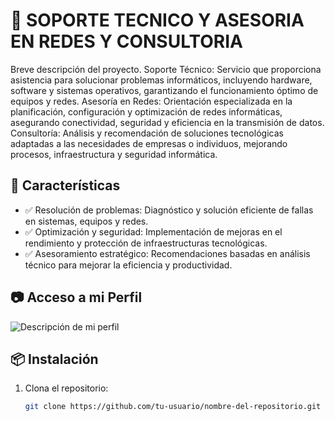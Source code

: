 
# 📌 SOPORTE TECNICO Y ASESORIA EN REDES Y CONSULTORIA
Breve descripción del proyecto.
Soporte Técnico: Servicio que proporciona asistencia para solucionar problemas informáticos, incluyendo hardware, software y sistemas operativos, garantizando el funcionamiento óptimo de equipos y redes.
Asesoría en Redes: Orientación especializada en la planificación, configuración y optimización de redes informáticas, asegurando conectividad, seguridad y eficiencia en la transmisión de datos.
Consultoría: Análisis y recomendación de soluciones tecnológicas adaptadas a las necesidades de empresas o individuos, mejorando procesos, infraestructura y seguridad informática.
## 🚀 Características
- ✅ Resolución de problemas: Diagnóstico y solución eficiente de fallas en sistemas, equipos y redes.
- ✅ Optimización y seguridad: Implementación de mejoras en el rendimiento y protección de infraestructuras tecnológicas.
- ✅ Asesoramiento estratégico: Recomendaciones basadas en análisis técnico para mejorar la eficiencia y productividad.


## 📷 Acceso a mi Perfil
![Descripción de mi perfil]()

## 📦 Instalación
1. Clona el repositorio:
   ```sh
   git clone https://github.com/tu-usuario/nombre-del-repositorio.git

